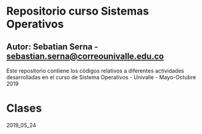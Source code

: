 # Repositorio curso Sistemas Operativos
## Autor: Sebatian Serna - sebastian.serna@correounivalle.edu.co

Este repositorio contiene los códigos relativos a diferentes actividades
desarrolladas en el curso de Sistema Operativos - Univalle - Mayo-Octubre 2019

# Clases
2019_05_24

